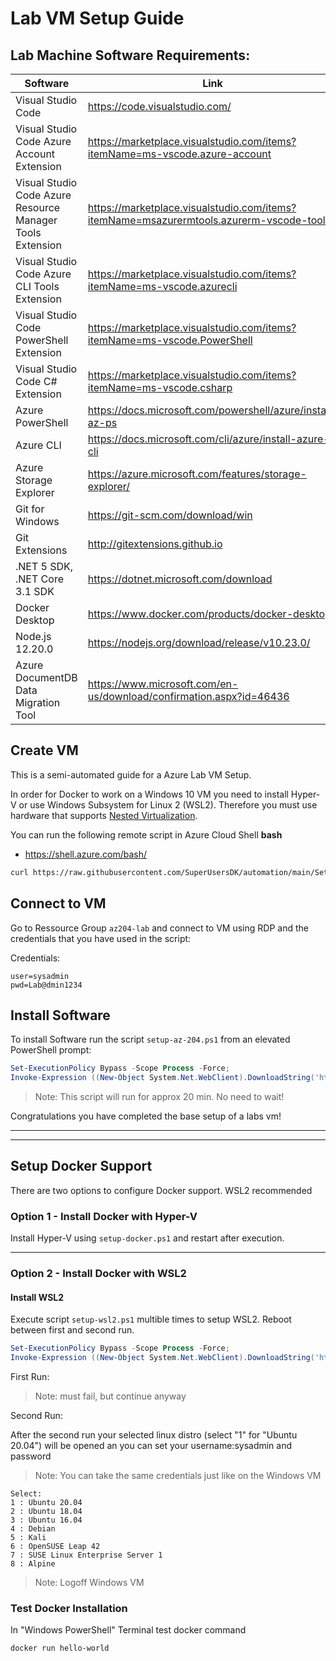# Lab VM Setup Guide

## Lab Machine Software Requirements:

| Software                                                  | Link                                                                                    |
| --------------------------------------------------------- | --------------------------------------------------------------------------------------- |
| Visual Studio Code                                        | https://code.visualstudio.com/                                                          |
| Visual Studio Code Azure Account Extension                | https://marketplace.visualstudio.com/items?itemName=ms-vscode.azure-account             |
| Visual Studio Code Azure Resource Manager Tools Extension | https://marketplace.visualstudio.com/items?itemName=msazurermtools.azurerm-vscode-tools |
| Visual Studio Code Azure CLI Tools Extension              | https://marketplace.visualstudio.com/items?itemName=ms-vscode.azurecli                  |
| Visual Studio Code PowerShell Extension                   | https://marketplace.visualstudio.com/items?itemName=ms-vscode.PowerShell                |
| Visual Studio Code C# Extension                           | https://marketplace.visualstudio.com/items?itemName=ms-vscode.csharp                    |
| Azure PowerShell                                          | https://docs.microsoft.com/powershell/azure/install-az-ps                               |
| Azure CLI                                                 | https://docs.microsoft.com/cli/azure/install-azure-cli                                  |
| Azure Storage Explorer                                    | https://azure.microsoft.com/features/storage-explorer/                                  |
| Git for Windows                                           | https://git-scm.com/download/win                                                        |
| Git Extensions                                            | http://gitextensions.github.io                                                          |
| .NET 5 SDK, .NET Core 3.1 SDK                             | https://dotnet.microsoft.com/download                                                   |
| Docker Desktop                                            | https://www.docker.com/products/docker-desktop                                          |
| Node.js 12.20.0                                           | https://nodejs.org/download/release/v10.23.0/                                           
| Azure DocumentDB Data Migration Tool                       | https://www.microsoft.com/en-us/download/confirmation.aspx?id=46436


## <a id="basics">Create VM</a>

This is a semi-automated guide for a Azure Lab VM Setup.

In order for Docker to work on a Windows 10 VM you need to install Hyper-V or use Windows Subsystem for Linux 2 (WSL2). Therefore you must use hardware that supports [Nested Virtualization](https://docs.microsoft.com/en-us/azure/lab-services/how-to-enable-nested-virtualization-template-vm). 


You can run the following remote script in Azure Cloud Shell **bash**

- https://shell.azure.com/bash/

```bash
curl https://raw.githubusercontent.com/SuperUsersDK/automation/main/Setup/create-lab-vm.sh | bash
```



## Connect to VM

Go to Ressource Group `az204-lab` and connect to VM using RDP and the credentials that you have used in the script:

Credentials:

```
user=sysadmin
pwd=Lab@dmin1234
```


## Install Software

To install Software run the script `setup-az-204.ps1` from an elevated PowerShell prompt:


```powershell
Set-ExecutionPolicy Bypass -Scope Process -Force;
Invoke-Expression ((New-Object System.Net.WebClient).DownloadString('https://raw.githubusercontent.com/SuperUsersDK/automation/master/Setup/setup-az-204.ps1'))
```

> Note: This script will run for approx 20 min. No need to wait!

Congratulations you have completed the base setup of a labs vm!

---






---

## Setup Docker Support

There are two options to configure Docker support. WSL2 recommended

### Option 1 - Install Docker with Hyper-V

Install Hyper-V using `setup-docker.ps1` and restart after execution.


---

### Option 2 - Install Docker with WSL2

#### <a id="wsl">Install WSL2</a>

Execute script `setup-wsl2.ps1` multible times to setup WSL2. Reboot between first and second run.

```powershell
Set-ExecutionPolicy Bypass -Scope Process -Force;
Invoke-Expression ((New-Object System.Net.WebClient).DownloadString('https://raw.githubusercontent.com/SuperUsersDK/automation/master/Setup/setup-wsl2.ps1'))
```

First Run:

> Note: must fail, but continue anyway

Second Run:


After the second run your selected linux distro (select "1" for "Ubuntu 20.04") will be opened an you can set your username:sysadmin and password

> Note: You can take the same credentials just like on the Windows VM

```
Select: 
1 : Ubuntu 20.04 
2 : Ubuntu 18.04
3 : Ubuntu 16.04
4 : Debian
5 : Kali
6 : OpenSUSE Leap 42
7 : SUSE Linux Enterprise Server 1
8 : Alpine
```


> Note: Logoff Windows VM 

### Test Docker Installation

In "Windows PowerShell" Terminal test docker command

```
docker run hello-world
```


